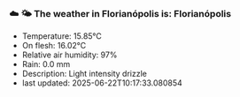 ### ☁️ 🌤️  The weather in Florianópolis is: Florianópolis

- Temperature: 15.85°C
- On flesh: 16.02°C
- Relative air humidity: 97%
- Rain: 0.0 mm
- Description: Light intensity drizzle
- last updated: 2025-06-22T10:17:33.080854
